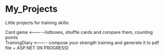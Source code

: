 # My_Projects

Little projects for training skills:

Card game <-----listboxes, shuffle cards and compare them, counting points<br/>
TrainingDiary <---- compose your strength training and generate it to pdf file + ASP.NET (IN PROGRESS)
